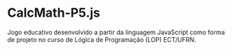 # CalcMath-P5.js
Jogo educativo desenvolvido a partir da linguagem JavaScript como forma de projeto no curso de Lógica de Programação (LOP) ECT/UFRN.
